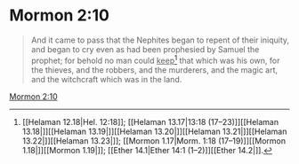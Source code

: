 # Mormon 2:10

> And it came to pass that the Nephites began to repent of their iniquity, and began to cry even as had been prophesied by Samuel the prophet; for behold no man could <u>keep</u>[^a] that which was his own, for the thieves, and the robbers, and the murderers, and the magic art, and the witchcraft which was in the land.

[Mormon 2:10](https://www.churchofjesuschrist.org/study/scriptures/bofm/morm/2?lang=eng&id=p10#p10)


[^a]: [[Helaman 12.18|Hel. 12:18]]; [[Helaman 13.17|13:18 (17–23)]][[Helaman 13.18|]][[Helaman 13.19|]][[Helaman 13.20|]][[Helaman 13.21|]][[Helaman 13.22|]][[Helaman 13.23|]]; [[Mormon 1.17|Morm. 1:18 (17–19)]][[Mormon 1.18|]][[Mormon 1.19|]]; [[Ether 14.1|Ether 14:1 (1–2)]][[Ether 14.2|]].  
